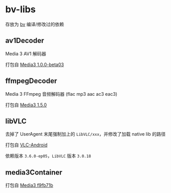 # bv-libs
存放为 [bv](https://github.com/aaa1115910/bv) 编译/修改过的依赖


## av1Decoder
Media 3 AV1 解码器

打包自 [Media3 1.0.0-beta03](https://github.com/androidx/media/tree/c2cbb6370a265efc93661b659e70b2679506e995/libraries/decoder_av1)


## ffmpegDecoder
Media 3 FFmpeg 音频解码器 (flac mp3 aac ac3 eac3)

打包自 [Media3 1.5.0](https://github.com/androidx/media/tree/1.5.0)


## libVLC
去掉了 UserAgent 末尾强制加上的 `LibVLC/xxx`，并修改了加载 native lib 的路径

打包自 [VLC-Android](https://code.videolan.org/videolan/vlc-android/-/tree/a0f588afd3626fa1e97de81603c2589a9c62b004)

依赖版本 `3.6.0-ep05`，`LibVLC` 版本 `3.0.18`


## media3Container

打包自 [Media3 f9fb71b](https://github.com/androidx/media/tree/f9fb71bdd5ec1c385c2db77f0cb88d2e753fb7a0)